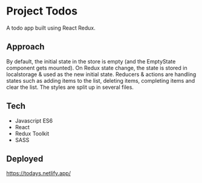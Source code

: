# Project Todos

A todo app built using React Redux.

## Approach

By default, the initial state in the store is empty (and the EmptyState component gets mounted). On Redux state change, the state is stored in localstorage & used as the new initial state. Reducers & actions are handling states such as adding items to the list, deleting items, completing items and clear the list. The styles are split up in several files.

## Tech
- Javascript ES6
- React
- Redux Toolkit
- SASS

## Deployed

https://todays.netlify.app/
